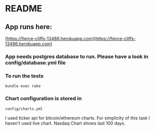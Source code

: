 # README

## App runs here:
[https://fierce-cliffs-13486.herokuapp.com](https://fierce-cliffs-13486.herokuapp.com)

### App needs postgres database to run. Please have a look in config/database.yml file

### To run the tests
``` bundle exec rake ``` 

### Chart configuration is stored in 
` config/charts.yml ` 

I used ticker api for bitcoin/ethereum charts. For simplicity of this task I haven't used live chart. Nasdaq Chart shows last 100 days. 